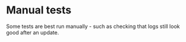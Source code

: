 # Manual tests

Some tests are best run manually - such as checking that logs still look good after an update.
